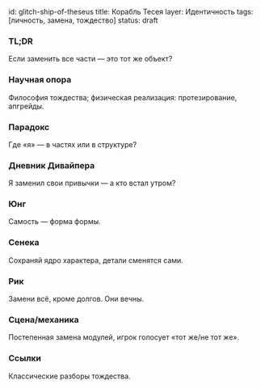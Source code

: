 id: glitch-ship-of-theseus
title: Корабль Тесея
layer: Идентичность
tags: [личность, замена, тождество]
status: draft

### TL;DR

Если заменить все части — это тот же объект?

### Научная опора

Философия тождества; физическая реализация: протезирование, апгрейды.

### Парадокс

Где «я» — в частях или в структуре?

### Дневник Дивайпера

Я заменил свои привычки — а кто встал утром?

### Юнг

Самость — форма формы.

### Сенека

Сохраняй ядро характера, детали сменятся сами.

### Рик

Замени всё, кроме долгов. Они вечны.

### Сцена/механика

Постепенная замена модулей, игрок голосует «тот же/не тот же».

### Ссылки

Классические разборы тождества.
